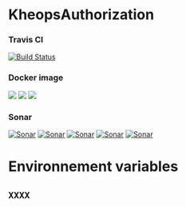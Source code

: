 # KheopsAuthorization

### Travis CI
[![Build Status](https://travis-ci.org/OsiriX-Foundation/KheopsDICOMwebProxy.svg?branch=master)](https://travis-ci.org/OsiriX-Foundation/KheopsDICOMwebProxy)
### Docker image
[![](https://images.microbadger.com/badges/version/osirixfoundation/kheopsproxy-tomcat:master.svg)](https://microbadger.com/images/osirixfoundation/kheopsproxy-tomcat:master "Get your own version badge on microbadger.com")
[![](https://images.microbadger.com/badges/image/osirixfoundation/kheopsproxy-tomcat:master.svg)](https://microbadger.com/images/osirixfoundation/kheopsproxy-tomcat:master "Get your own image badge on microbadger.com")
[![](https://images.microbadger.com/badges/commit/osirixfoundation/kheopsproxy-tomcat:master.svg)](http://microbadger.com/images/osirixfoundation/kheopsproxy-tomcat:master "Get your own commit badge on microbadger.com")

### Sonar
[![Sonar](https://sonarcloud.io/api/project_badges/measure?project=KheopsDICOMwebProxy&metric=ncloc)](https://sonarcloud.io/dashboard?id=KheopsProxy)
[![Sonar](https://sonarcloud.io/api/project_badges/measure?project=KheopsDICOMwebProxy&metric=reliability_rating)](https://sonarcloud.io/dashboard?id=KheopsDICOMwebProxy)
[![Sonar](https://sonarcloud.io/api/project_badges/measure?project=KheopsDICOMwebProxy&metric=sqale_rating)](https://sonarcloud.io/dashboard?id=KheopsDICOMwebProxy)
[![Sonar](https://sonarcloud.io/api/project_badges/measure?project=KheopsDICOMwebProxy&metric=security_rating)](https://sonarcloud.io/dashboard?id=KheopsDICOMwebProxy)
[![Sonar](https://sonarcloud.io/api/project_badges/measure?project=KheopsDICOMwebProxy&metric=alert_status)](https://sonarcloud.io/dashboard?id=KheopsDICOMwebProxy)

# Environnement variables

## `XXXX`

